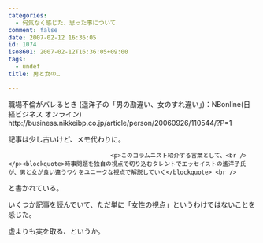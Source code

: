 ```yaml
---
categories:
  - 何気なく感じた、思った事について
comment: false
date: 2007-02-12 16:36:05
id: 1074
iso8601: 2007-02-12T16:36:05+09:00
tags:
  - undef
title: 男と女の…

---
```


<div class="entry-body">
                                 <p>職場不倫がバレるとき (遥洋子の「男の勘違い、女のすれ違い」)：NBonline(日経ビジネス オンライン)<br />
http://business.nikkeibp.co.jp/article/person/20060926/110544/?P=1</p>

<p>記事は少し古いけど、メモ代わりに。</p>
                              
                                 <p>このコラムニスト紹介する言葉として、<br /></p><blockquote>時事問題を独自の視点で切り込むタレントでエッセイストの遙洋子氏が、男と女が食い違うワケをユニークな視点で解説していく</blockquote> <br />
と書かれている。

<p>いくつか記事を読んでいて、ただ単に「女性の視点」というわけではないことを感じた。</p>

<p>虚よりも実を取る、というか。</p>
                              </div>
    	
